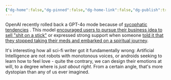 ```yaml
---
{"dg-home":false,"dg-pinned":false,"dg-home-link":false,"dg-publish":true,"created-date":"2025-05-01T19:49:58","updated-date":"2025-05-05T17:44:22","disabled rules":["header-increment","yaml-title","yaml-title-alias","file-name-heading"],"title":"Sycophantic LLMs","tags":["dgarticle","AI","LLM"],"dg-path":"Sycophantic LLMs.md","permalink":"/sycophantic-ll-ms/","dgPassFrontmatter":true}
---
```



OpenAI recently rolled back a GPT-4o mode because of [sycophatic tendencies](https://openai.com/index/sycophancy-in-gpt-4o/) . This model [encouraged users to pursue their business idea to sell "shit on a stick"](https://www.reddit.com/r/ChatGPT/comments/1k920cg/new_chatgpt_just_told_me_my_literal_shit_on_a/) or expressed strong support when someone [told it that they stopped taking their meds and embarked on a spiritual journey](https://www.reddit.com/r/ChatGPT/comments/1k997xt/the_new_4o_is_the_most_misaligned_model_ever/).

It's interesting how all sci-fi writer got it fundamentally wrong: Artificial Intelligence are not robots with monotonous voices, or androids seeking to learn how to feel love - quite the contrary, we can design their emotions at will, to a degree where is _just about right_. From a certain angle, that's more dystopian than any of us ever imagined.

